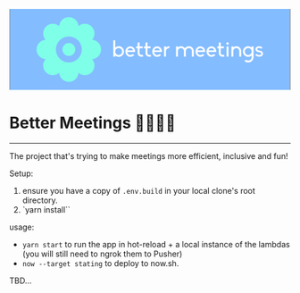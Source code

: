 [![Logo](./src/images/banner.png)](https://TBD.io/)

# Better Meetings 👩‍💻👨‍💻

---

The project that's trying to make meetings more efficient, inclusive and fun!

Setup:

1. ensure you have a copy of `.env.build` in your local clone's root directory.
2. `yarn install``

usage:

- `yarn start` to run the app in hot-reload + a local instance of the lambdas (you will still need to ngrok them to Pusher)
- `now --target stating` to deploy to now.sh.

TBD...
